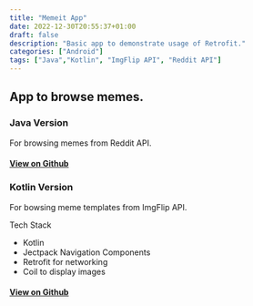 ```yaml
---
title: "Memeit App"
date: 2022-12-30T20:55:37+01:00
draft: false
description: "Basic app to demonstrate usage of Retrofit."
categories: ["Android"]
tags: ["Java","Kotlin", "ImgFlip API", "Reddit API"]
---
```


## App to browse memes.

### Java Version
For browsing memes from Reddit API.

#### [View on Github](https://github.com/harisheoran/memeit/tree/beta)

### Kotlin Version
For bowsing meme templates from ImgFlip API.

Tech Stack
- Kotlin
- Jectpack Navigation Components
- Retrofit for networking
- Coil to display images

#### [View on Github](https://github.com/harisheoran/memeit/tree/retrofit)


